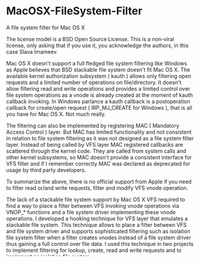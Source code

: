 # MacOSX-FileSystem-Filter
A file system filter for Mac OS X

The license model is a BSD Open Source License. This is a non-viral license, only asking that if you use it, you acknowledge the authors, in this case Slava Imameev.

Mac OS X doesn't support a full fledged file system filtering like Windows as Apple believes that BSD stackable file system doesn't fit Mac OS X. The available kernel authorization subsystem ( kauth ) allows only filtering open requests and a limited number of operations on file/directory. It doesn't allow filtering read and write operations and provides a limited control over file system operations as a vnode is already created at the moment of kauth callback invoking. In Windows parlance a kauth callback is a postoperation callback for create/open request ( IRP_MJ_CREATE for Windows ), that is all you have for Mac OS X. Not much really.

 The filtering can also be implemented by registering MAC ( Mandatory Access Control ) layer. But MAC has limited functionality and not consistent in relation to file system filtering as it was not designed as a file system filter layer. Instead of being called by VFS layer MAC registered callbacks are scattered through the kernel code. They are called from system calls and other kernel subsystems, so MAC doesn't provide a consistent interface for VFS filter and if I remember correctly MAC was declared as deprecated for usage by third party developers.

  To summarize the above, there is no official support from Apple if you need to filter read or/and write requests, filter and modify VFS vnode operation.

 The lack of a stackable file system support by Mac OS X VFS required to find a way to place a filter between VFS invoking vnode operations via VNOP_* functions and a file system driver implementing these vnode operations. I developed a hooking technique for VFS layer that emulates a stackable file system. This technique allows to place a filter between VFS and file system driver and supports sophisticated filtering such as isolation file system filter when a filter creates vnodes instead of a file system driver thus gaining a full control over file data. I used this technique in two projects to implement filtering for lookup, create, read and write requests and to implement an isolation file system.

 FltFakeFSD.h and FltFakeFSD.cpp are optional files that helps to infer the vnode and vnodeop_desc structures layout that are not declared in SDK.  This is achieved by registering a dummy file system, creating a vnode and inspecting it to find required offsets. All you need to do is to call FltGetVnodeLayout() in a filter initialization code.

 Alternatively you can extract declarations from XNU code at opensource.apple.com. An alternative implementation without using the fake FSD can be found in VersionDependent.h and VersionDependent.cpp files, where struct vnodeop_desc_Yosemite was borrowed from Apple's open source code for Yosemite(10.10), it happened that vnode and vnodeop_desc structures haven't change in all latest kernel versions so this code works for Mavericks(10.9) and El Capitan(10.11).

 The filter registers the kauth callback FltIOKitKAuthVnodeGate::VnodeAuthorizeCallback which in turn calls FltHookVnodeVopAndParent that hooks a vnode related operations. So for example if an application opens a file FileX in a directory DirX a vnode for a DirX is provided as a parameter for VnodeAuthorizeCallback so the following calls to file system's lookup or create operations for FileX will be visible for file system filter. In case of lookup do not forget about name cache, so lookup is not always called when an application calls open( FileX ), but if you need to see all lookup operations it is possible to disable name caching for a vnode.

 The filter registers operations it wants to intercept in gFltVnodeVopHookEntries array. The skeleton filter immediately calls an original function from a hook but if you want to see a filter in action look at DldVNodeHook.cpp which is a more advanced implementation at MacOSX-Kernel-Filter that also implements an isolation filter for read and write operations on a file by redirecting read and write to a sparse file on another volume. The isolation filter is implemented at DldCoveringVnode.cpp and a sparse file at DldSparseFile.cpp
